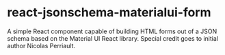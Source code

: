 react-jsonschema-materialui-form
================================

A simple React component capable of building HTML forms out of a JSON schema based on the Material UI React library. Special credit goes to initial author Nicolas Perriault.
